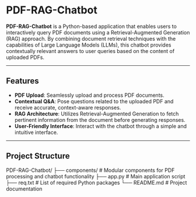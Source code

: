 # PDF-RAG-Chatbot

**PDF-RAG-Chatbot** is a Python-based application that enables users to interactively query PDF documents using a Retrieval-Augmented Generation (RAG) approach. By combining document retrieval techniques with the capabilities of Large Language Models (LLMs), this chatbot provides contextually relevant answers to user queries based on the content of uploaded PDFs.

---

##  Features

- **PDF Upload**: Seamlessly upload and process PDF documents.  
- **Contextual Q&A**: Pose questions related to the uploaded PDF and receive accurate, context-aware responses.  
- **RAG Architecture**: Utilizes Retrieval-Augmented Generation to fetch pertinent information from the document before generating responses.  
- **User-Friendly Interface**: Interact with the chatbot through a simple and intuitive interface.  

---
## Project Structure


PDF-RAG-Chatbot/ <bl>
├── components/          # Modular components for PDF processing and chatbot functionality<bl>
├── app.py              # Main application script<bl>
├── req.txt             # List of required Python packages<bl>
└── README.md           # Project documentation




